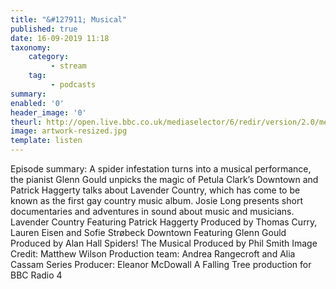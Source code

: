 ```yaml
---
title: "&#127911; Musical"
published: true
date: 16-09-2019 11:18
taxonomy:
    category:
         - stream
    tag:
         - podcasts
summary:
enabled: '0'
header_image: '0'
theurl: http://open.live.bbc.co.uk/mediaselector/6/redir/version/2.0/mediaset/audio-nondrm-download/proto/http/vpid/p07m9sg1.mp3
image: artwork-resized.jpg
template: listen
---
```

 
Episode summary: A spider infestation turns into a musical performance, the pianist Glenn Gould unpicks the magic of Petula Clark’s Downtown and Patrick Haggerty talks about Lavender Country, which has come to be known as the first gay country music album. Josie Long presents short documentaries and adventures in sound about music and musicians. Lavender Country Featuring Patrick Haggerty Produced by Thomas Curry, Lauren Eisen and Sofie Strøbeck Downtown Featuring Glenn Gould Produced by Alan Hall Spiders! The Musical Produced by Phil Smith Image Credit: Matthew Wilson Production team: Andrea Rangecroft and Alia Cassam Series Producer: Eleanor McDowall A Falling Tree production for BBC Radio 4
